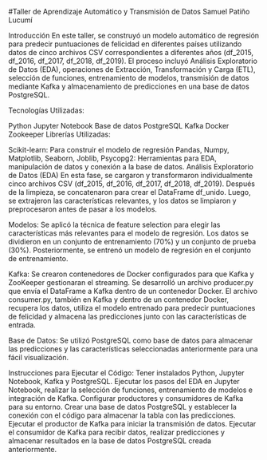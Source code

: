 #Taller de Aprendizaje Automático y Transmisión de Datos
Samuel Patiño Lucumí

Introducción
En este taller, se construyó un modelo automático de regresión para predecir puntuaciones de felicidad en diferentes países utilizando datos de cinco archivos CSV correspondientes a diferentes años (df_2015, df_2016, df_2017, df_2018, df_2019). El proceso incluyó Análisis Exploratorio de Datos (EDA), operaciones de Extracción, Transformación y Carga (ETL), selección de funciones, entrenamiento de modelos, transmisión de datos mediante Kafka y almacenamiento de predicciones en una base de datos PostgreSQL.

Tecnologías Utilizadas:

Python
Jupyter Notebook
Base de datos PostgreSQL
Kafka
Docker
Zookeeper
Librerías Utilizadas:

Scikit-learn: Para construir el modelo de regresión
Pandas, Numpy, Matplotlib, Seaborn, Joblib, Psycopg2: Herramientas para EDA, manipulación de datos y conexión a la base de datos.
Análisis Exploratorio de Datos (EDA)
En esta fase, se cargaron y transformaron individualmente cinco archivos CSV (df_2015, df_2016, df_2017, df_2018, df_2019). Después de la limpieza, se concatenaron para crear el DataFrame df_unido. Luego, se extrajeron las características relevantes, y los datos se limpiaron y preprocesaron antes de pasar a los modelos.

Modelos:
Se aplicó la técnica de feature selection para elegir las características más relevantes para el modelo de regresión. Los datos se dividieron en un conjunto de entrenamiento (70%) y un conjunto de prueba (30%). Posteriormente, se entrenó un modelo de regresión en el conjunto de entrenamiento.

Kafka:
Se crearon contenedores de Docker configurados para que Kafka y ZooKeeper gestionaran el streaming. Se desarrolló un archivo producer.py que envía el DataFrame a Kafka dentro de un contenedor Docker. El archivo consumer.py, también en Kafka y dentro de un contenedor Docker, recupera los datos, utiliza el modelo entrenado para predecir puntuaciones de felicidad y almacena las predicciones junto con las características de entrada.

Base de Datos:
Se utilizó PostgreSQL como base de datos para almacenar las predicciones y las características seleccionadas anteriormente para una fácil visualización.

Instrucciones para Ejecutar el Código:
Tener instalados Python, Jupyter Notebook, Kafka y PostgreSQL.
Ejecutar los pasos del EDA en Jupyter Notebook, realizar la selección de funciones, entrenamiento de modelos e integración de Kafka.
Configurar productores y consumidores de Kafka para su entorno.
Crear una base de datos PostgreSQL y establecer la conexión con el código para almacenar la tabla con las predicciones.
Ejecutar el productor de Kafka para iniciar la transmisión de datos.
Ejecutar el consumidor de Kafka para recibir datos, realizar predicciones y almacenar resultados en la base de datos PostgreSQL creada anteriormente.
